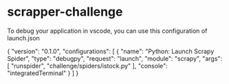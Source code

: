 # scrapper-challenge


To debug your application in vscode, you can use this configuration of launch.json

{
    "version": "0.1.0",
    "configurations": [
        {
            "name": "Python: Launch Scrapy Spider",
            "type": "debugpy",
            "request": "launch",
            "module": "scrapy",
            "args": [
                "runspider",
                "challenge/spiders/istock.py"
            ],
            "console": "integratedTerminal"
        }
    ]
}
